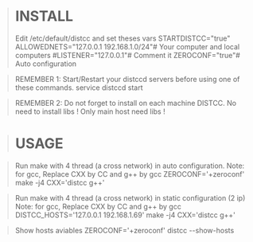 > INSTALL
> ==============================================================================
> Edit /etc/default/distcc and set theses vars
> STARTDISTCC="true"
> ALLOWEDNETS="127.0.0.1 192.168.1.0/24"# Your computer and local computers
> #LISTENER="127.0.0.1"# Comment it
> ZEROCONF="true"# Auto configuration

> REMEMBER 1:
> Start/Restart your distccd servers before using one of these commands.
> service distccd start

> REMEMBER 2:
> Do not forget to install on each machine DISTCC.
> No need to install libs ! Only main host need libs !

> USAGE
> ==============================================================================

> Run make with 4 thread (a cross network) in auto configuration.
> Note: for gcc, Replace CXX by CC and g++ by gcc
ZEROCONF='+zeroconf' make -j4 CXX='distcc g++'

> Run make with 4 thread (a cross network) in static configuration (2 ip)
> Note: for gcc, Replace CXX by CC and g++ by gcc
DISTCC_HOSTS='127.0.0.1 192.168.1.69' make -j4 CXX='distcc g++'

> Show hosts aviables
ZEROCONF='+zeroconf' distcc --show-hosts
